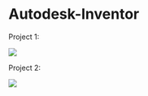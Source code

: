 # Autodesk-Inventor

Project 1:

<img src="https://github.com/VoinaLiviu/Autodesk-Inventor/blob/main/project1.png">

Project 2:

<img src="https://github.com/VoinaLiviu/Autodesk-Inventor/blob/main/project2.png">
